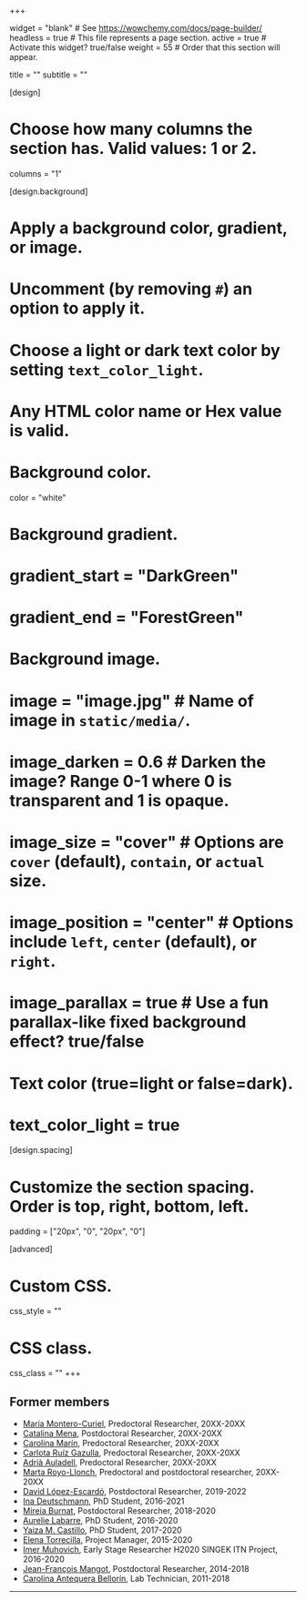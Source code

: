 +++

widget = "blank"  # See https://wowchemy.com/docs/page-builder/
headless = true  # This file represents a page section.
active = true  # Activate this widget? true/false
weight = 55  # Order that this section will appear.

title = ""
subtitle = ""

[design]
  # Choose how many columns the section has. Valid values: 1 or 2.
  columns = "1"

[design.background]
  # Apply a background color, gradient, or image.
  #   Uncomment (by removing `#`) an option to apply it.
  #   Choose a light or dark text color by setting `text_color_light`.
  #   Any HTML color name or Hex value is valid.

  # Background color.
  color = "white"

  # Background gradient.
  # gradient_start = "DarkGreen"
  # gradient_end = "ForestGreen"

  # Background image.
  # image = "image.jpg"  # Name of image in `static/media/`.
  # image_darken = 0.6  # Darken the image? Range 0-1 where 0 is transparent and 1 is opaque.
  # image_size = "cover"  #  Options are `cover` (default), `contain`, or `actual` size.
  # image_position = "center"  # Options include `left`, `center` (default), or `right`.
  # image_parallax = true  # Use a fun parallax-like fixed background effect? true/false

  # Text color (true=light or false=dark).
  # text_color_light = true

[design.spacing]
  # Customize the section spacing. Order is top, right, bottom, left.
  padding = ["20px", "0", "20px", "0"]

[advanced]
 # Custom CSS.
 css_style = ""

 # CSS class.
 css_class = ""
+++
## Former members

- [María Montero-Curiel](https://orcid.org/), Predoctoral Researcher, 20XX-20XX  
- [Catalina Mena](https://orcid.org/0000-0002-9001-5163), Postdoctoral Researcher, 20XX-20XX  
- [Carolina Marín](https://orcid.org/0000-0002-9013-2378), Predoctoral Researcher, 20XX-20XX
- [Carlota Ruíz Gazulla](https://www.researchgate.net/profile/Carlota-R-Gazulla), Predoctoral Researcher, 20XX-20XX
- [Adrià Auladell](https://aauladell.netlify.app/), Predoctoral Researcher, 20XX-20XX  
- [Marta Royo-Llonch](https://www.instagram.com/shookstudio/), Predoctoral and postdoctoral researcher, 20XX-20XX
- [David López-Escardó](https://twitter.com/dlopez_escardo?lang=ca), Postdoctoral Researcher, 2019-2022  
- [Ina Deutschmann](http://www.singek.eu/ina-deutschmann/), PhD Student, 2016-2021  
- [Mireia Burnat](https://orcid.org/0000-0001-5756-7794), Postdoctoral Researcher, 2018-2020  
- [Aurelie Labarre](http://www.singek.eu/aurelie-labarre-esr1/), PhD Student, 2016-2020  
- [Yaiza M. Castillo](https://www.icm.csic.es/en/staff/yaiza-m-castillo-de-la-pena-645), PhD Student, 2017-2020  
- [Elena Torrecilla](https://www.icm.csic.es/en/staff/elena-torrecilla-ribalta-1643), Project Manager, 2015-2020  
- [Imer Muhovich](https://imuhovic.com/), Early Stage Researcher H2020 SINGEK ITN Project, 2016-2020  
- [Jean-François Mangot](https://www.icm.csic.es/en/staff/jean-francois-mangot-305), Postdoctoral Researcher, 2014-2018  
- [Carolina Antequera Bellorín](https://www.linkedin.com/in/carolinantequera/), Lab Technician, 2011-2018  


---

